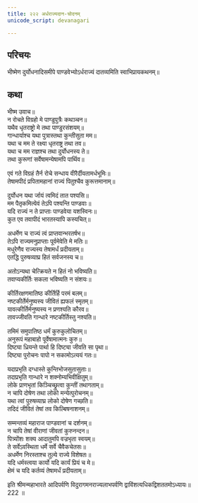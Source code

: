 ```yaml
---
title: २२२ अर्धराज्यदान-चोदनम्
unicode_script: devanagari

---
```

## परिचयः

भीष्मेण दुर्योधनादिसमीपे पाण्डवेभ्योऽर्धराज्यं दातव्यमिति स्वाभिप्रायकथनम्॥  

## कथा

भीष्म उवाच॥  
न रोचते विग्रहो मे पाण्डुपुत्रैः कथञ्चन॥  
यथैव धृतराष्ट्रो मे तथा पाण्डुरसंशयम्॥  
गान्धार्याश्च यथा पुत्रास्तथा कुन्तीसुता मम॥  
यथा च मम ते रक्ष्या धृतराष्ट्र तथा तव॥  
यथा च मम राज्ञश्च तथा दुर्योधनस्य ते॥  
तथा कुरूणां सर्वेषामन्येषामपि पार्थिव॥  

एवं गते विग्रहं तैर्न रोचे सन्धाय वीरैर्दीयतामर्धभूमिः॥  
तेषामपीदं प्रपितामहानां राज्यं पितुश्चैव कुरूत्तमानाम्॥  

दुर्योधन यथा र्जायं त्वमिदं तात पश्यसि॥  
मम पैतृकमित्येवं तेऽपि पश्यन्ति पाण्डवाः॥  
यदि राज्यं न ते प्राप्ताः पाण्डवेया यशस्विनः॥  
कुत एव तवापीदं भारतस्यापि कस्यचित्॥  

अधर्मेण च राज्यं त्वं प्राप्तवान्भरतर्षभ॥  
तेऽपि राज्यमनुप्राप्ताः पूर्वमेवेति मे मतिः॥  
मधुरेणैव राज्यस्य तेषामर्धं प्रदीयताम्॥  
एतद्धि पुरुषव्याघ्र हितं सर्वजनस्य च॥  

अतोऽन्यथा चेत्क्रियते न हितं नो भविष्यति॥  
तवाप्यकीर्तिः सकला भविष्यति न संशयः॥  

कीर्तिरक्षणमातिष्ठ कीर्तिर्हि परमं बलम्॥  
नष्टकीर्तेर्मनुष्यस्य जीवितं ह्यफलं स्मृतम्॥  
यावत्कीर्तिर्मनुष्यस्य न प्रणश्यति कौरव॥  
तावज्जीवति गान्धारे नष्टकीर्तिस्तु नश्यति॥  

तमिमं समुपातिष्ठ धर्मं कुरुकुलोचितम्॥  
अनुरूपं महाबाहो पूर्वेषामात्मनः कुरु॥  
दिष्ट्या ध्रियन्ते पार्था हि दिष्ट्या जीवति सा पृथा॥  
दिष्ट्या पुरोचनः पापो न सकामोऽत्ययं गतः॥  

यदाप्रभृति दग्धास्ते कुन्तिभोजसुतासुताः॥  
तदाप्रभृति गान्धारे न शक्नोम्यभिवीक्षितुम्॥  
लोके प्राणभृतां किञ्चिच्छ्रुत्वा कुन्तीं तथागताम्॥  
न चापि दोषेण तथा लोको मन्येत्पुरोचनम्॥  
यथा त्वां पुरुषव्याघ्र लोको दोषेण गच्छति॥  
तदिदं जीवितं तेषां तव किल्बिषनाशनम्॥  

सम्मन्तव्यं महाराज पाण्डवानां च दर्शनम्॥  
न चापि तेषां वीराणां जीवतां कुरुनन्दन॥  
पित्र्योंशः शक्य आदातुमपि वज्रभृता स्वयम्॥  
ते सर्वेऽवस्थिता धर्मे सर्वे चैवैकचेतसः॥  
अधर्मेण निरस्ताश्च तुल्ये राज्ये विशेषतः॥  
यदि धर्मस्त्वया कार्यो यदि कार्यं प्रियं च मे॥  
क्षेमं च यदि कर्तव्यं तेषामर्धं प्रदीयताम्॥  

इति श्रीमन्महाभारते आदिपर्वणि विदुरागमनराज्यलाभपर्वणि द्वाविंशत्यधिकद्विशततमोऽध्यायः॥  
222 ॥  